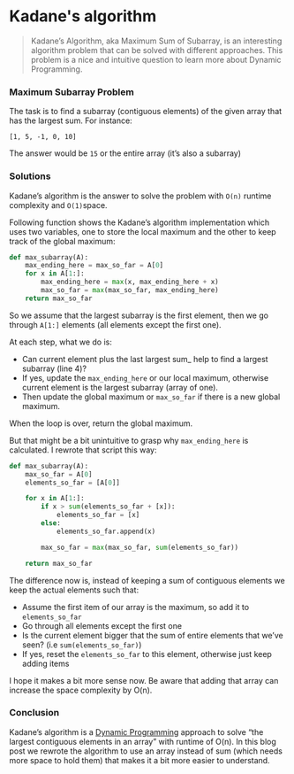 # Kadane's algorithm

> Kadane’s Algorithm, aka Maximum Sum of Subarray, is an interesting algorithm problem that can be solved with different approaches. This problem is a nice and intuitive question to learn more about Dynamic Programming.



### Maximum Subarray Problem

The task is to find a subarray (contiguous elements) of the given array that has the largest sum. For instance:

```pytho
[1, 5, -1, 0, 10]
```

The answer would be `15` or the entire array (it’s also a subarray)



### Solutions

Kadane’s algorithm is the answer to solve the problem with `O(n)` runtime complexity and `O(1)`space.

Following function shows the Kadane’s algorithm implementation which uses two variables, one to store the local maximum and the other to keep track of the global maximum:

```python
def max_subarray(A):
    max_ending_here = max_so_far = A[0]
    for x in A[1:]:
        max_ending_here = max(x, max_ending_here + x)
        max_so_far = max(max_so_far, max_ending_here)
    return max_so_far
```

So we assume that the largest subarray is the first element, then we go through `A[1:]` elements (all elements except the first one).

At each step, what we do is:

- Can current element plus the last largest sum_ help to find a largest subarray (line 4)?
- If yes, update the `max_ending_here` or our local maximum, otherwise current element is the largest subarray (array of one).
- Then update the global maximum or `max_so_far` if there is a new global maximum.

When the loop is over, return the global maximum.

But that might be a bit unintuitive to grasp why `max_ending_here` is calculated. I rewrote that script this way:

```python
def max_subarray(A):
    max_so_far = A[0]
    elements_so_far = [A[0]]

    for x in A[1:]:
        if x > sum(elements_so_far + [x]):
            elements_so_far = [x]
        else:
            elements_so_far.append(x)

        max_so_far = max(max_so_far, sum(elements_so_far))

    return max_so_far
```

The difference now is, instead of keeping a sum of contiguous elements we keep the actual elements such that:

- Assume the first item of our array is the maximum, so add it to `elements_so_far`
- Go through all elements except the first one
- Is the current element bigger that the sum of entire elements that we’ve seen? (i.e `sum(elements_so_far)`)
- If yes, reset the `elements_so_far` to this element, otherwise just keep adding items

I hope it makes a bit more sense now. Be aware that adding that array can increase the space complexity by O(n).



### Conclusion

Kadane’s algorithm is a [Dynamic Programming](https://en.wikipedia.org/wiki/Dynamic_programming) approach to solve “the largest contiguous elements in an array” with runtime of O(n). In this blog post we rewrote the algorithm to use an array instead of sum (which needs more space to hold them) that makes it a bit more easier to understand.

